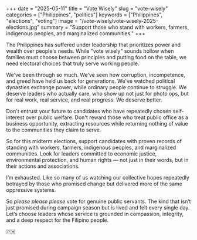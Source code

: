 +++
date = "2025-05-11"
title = "Vote Wisely"
slug = "vote-wisely"
categories = ["Philippines", "politics"]
keywords = ["Philippines", "elections", "voting"]
image = "/vote-wisely/vote-wisely-2025-elections.jpg"
summary = "Support those who stand with workers, farmers, indigenous peoples, and marginalized communities."
+++

The Philippines has suffered under leadership that prioritizes power and wealth over people's needs. While "vote wisely" sounds hollow when families must choose between principles and putting food on the table, we need electoral choices that truly serve working people.

We’ve been through so much. We’ve seen how corruption, incompetence, and greed have held us back for generations. We've watched political dynasties exchange power, while ordinary people continue to struggle. We deserve leaders who actually care, who show up not just for photo ops, but for real work, real service, and real progress. We deserve better.

Don't entrust your future to candidates who have repeatedly chosen self-interest over public welfare. Don't reward those who treat public office as a business opportunity, extracting resources while returning nothing of value to the communities they claim to serve.

So for this midterm elections, support candidates with proven records of standing with workers, farmers, indigenous peoples, and marginalized communities. Look for leaders committed to economic justice, environmental protection, and human rights — not just in their words, but in their actions and associations.

I’m exhausted. Like so many of us watching our collective hopes repeatedly betrayed by those who promised change but delivered more of the same oppressive systems.

So *please please please* vote for genuine public servants. The kind that isn’t just promised during campaign season but is lived and felt every single day. Let’s choose leaders whose service is grounded in compassion, integrity, and a deep respect for the Filipino people.

🇵🇭
